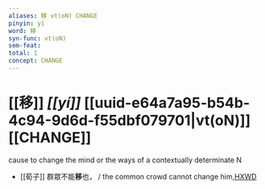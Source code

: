 ```yaml
---
aliases: 移 vt(oN) CHANGE
pinyin: yí
word: 移
syn-func: vt(oN)
sem-feat: 
total: 1
concept: CHANGE 
---
```

# [[移]] *[[yí]]*  [[uuid-e64a7a95-b54b-4c94-9d6d-f55dbf079701|vt(oN)]] [[CHANGE]]
cause to change the mind or the ways of a contextually determinate N
 - [[荀子]] 群眾不能**移**也， / the common crowd cannot change him,[HXWD](https://hxwd.org/textview.html?location=KR3a0002_tls_001-15a.18)